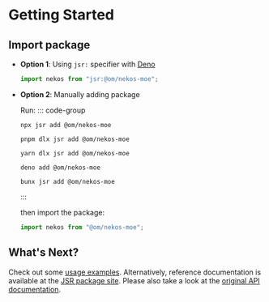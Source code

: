 # Getting Started

## Import package

- **Option 1**: Using `jsr:` specifier with [Deno](https://deno.com)

  ```js
  import nekos from "jsr:@om/nekos-moe";
  ```

- **Option 2**: Manually adding package

  Run:
  ::: code-group

  ```console [npm/npx]
  npx jsr add @om/nekos-moe
  ```

  ```console [pnpm]
  pnpm dlx jsr add @om/nekos-moe
  ```

  ```console [yarn]
  yarn dlx jsr add @om/nekos-moe
  ```

  ```console [deno]
  deno add @om/nekos-moe
  ```

  ```console [bun/bunx]
  bunx jsr add @om/nekos-moe
  ```

  :::

  then import the package:

  ```js
  import nekos from "@om/nekos-moe";
  ```

## What's Next?

Check out some [usage examples](/image). Alternatively, reference documentation is available at the [JSR package site](https://jsr.io/@om/nekos-moe/doc). Please also take a look at the [original API documentation](https://docs.nekos.moe).